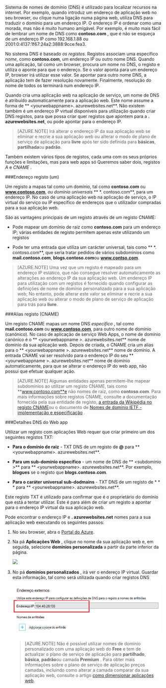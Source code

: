 Sistema de nomes de domínio (DNS) é utilizado para localizar recursos na internet. Por exemplo, quando introduz um endereço de aplicação web no seu browser, ou clique numa ligação numa página web, utiliza DNS para traduzir o domínio para um endereço IP. O endereço IP é ordenar como uma morada, mas não é muito humano amigável. Por exemplo, é muito mais fácil de lembrar um nome de DNS como **contoso.com** , que é não se esqueça de um endereço IP como 192.168.1.88 ou 2001:0:4137:1f67:24a2:3888:9cce:fea3.

No sistema DNS é baseado *os registos*. Registos associam uma específico *nome*, como **contoso.com**, um endereço IP ou outro nome DNS. Quando uma aplicação, tal como um browser, procura um nome no DNS, o registo e utiliza o aponte para que o endereço. Se o valor aponta para um endereço IP, browser irá utilizar esse valor. Se apontar para outro nome DNS, a aplicação tem de fazer resolução novamente. Finalmente, resolução do nome de todos os terminará num endereço IP.

Quando cria uma aplicação web na aplicação de serviço, um nome de DNS é atribuído automaticamente para a aplicação web. Este nome assume a forma de ** &lt;yourwebappname&gt;. azurewebsites.net**. Não existem também é um endereço IP virtual disponíveis para utilização quando criar DNS registos, para que possa criar quer registos que apontem para a **. azurewebsites.net**, ou pode apontar para o endereço IP.

> [AZURE.NOTE] Irá alterar o endereço IP da sua aplicação web se eliminar e recrie a sua aplicação web ou alterar o modo de plano de serviço de aplicação para **livre** após ter sido definida para **básicas**, **partilhada**ou **padrão**.

Também existem vários tipos de registos, cada uma com os seus próprios funções e limitações, mas para web apps só Queremos saber dois, registos *A* e *CNAME* .

###<a name="address-record-a-record"></a>Endereço registo (um)

Um registo a mapas tal como um domínio, tal como **contoso.com** ou **www.contoso.com**, *ou domínio universais* ** \*. contoso.com**, para um endereço IP. No caso de uma aplicação web na aplicação de serviço, o IP virtual do serviço ou IP específico de endereços que o utilizador compradas para a sua aplicação web.

São as vantagens principais de um registo através de um registo CNAME:

* Pode mapear um domínio de raiz como **contoso.com** para um endereço IP; várias entidades de registo permitem apenas este utilizando um registos

* Pode ter uma entrada que utiliza um carácter universal, tais como ** \*. contoso.com**, que seria tratar pedidos de vários subdomínios como **mail.contoso.com**, **blogs.contoso.com**ou **www.contso.com**.

> [AZURE.NOTE] Uma vez que um registo é mapeado para um endereço IP estático, que não consegue resolver automaticamente as alterações ao endereço IP da sua aplicação web. Um endereço IP para utilização com um registos é fornecido quando configurar as definições de nome de domínio personalizado para a sua aplicação web; No entanto, pode alterar este valor se eliminar e recrie a sua aplicação web ou alterar o modo de plano de serviço de aplicação para trás para **livre**.

###<a name="alias-record-cname-record"></a>Alias registo (CNAME)

Um registo CNAME mapas um nome DNS *específico* , tal como **mail.contoso.com** ou **www.contoso.com**, para outro nome de domínio (canónico). No caso de aplicação de serviço Web Apps, o nome de domínio canónico é o ** &lt;yourwebappname >. azurewebsites.net** nome de domínio da sua aplicação web. Depois de criada, o CNAME cria um alias para o ** &lt;yourwebappname >. azurewebsites.net** nome de domínio. A entrada CNAME vai ser resolvido para o endereço IP do seu ** &lt;yourwebappname >. azurewebsites.net** nome de domínio automaticamente, para que se alterar o endereço IP do web app, não possui que efetuar qualquer ação.

> [AZURE.NOTE] Algumas entidades apenas permitem-lhe mapear subdomínios ao utilizar um registo CNAME, tais como **www.contoso.com**e não nomes de raiz, como **contoso.com**. Para mais informações sobre registos CNAME, consulte a documentação fornecida pela sua entidade de registo, <a href="http://en.wikipedia.org/wiki/CNAME_record">a entrada da Wikipédia no registo CNAME</a>ou o documento de <a href="http://tools.ietf.org/html/rfc1035">Nomes de domínio IETF - implementação e especificação</a> .

###<a name="web-app-dns-specifics"></a>Detalhes DNS do Web app

Utilizar um registo com aplicações Web requer que criar primeiro um dos seguintes registos TXT:

* **Para o domínio de raiz** - TXT DNS de um registo de **@** para ** &lt;yourwebappname&gt;. azurewebsites.net**.

* **Para um sub-domínio específico** - um nome de DNS de ** &lt;subdomínio >** para ** &lt;yourwebappname&gt;. azurewebsites.net**. Por exemplo, **blogues** se o registo que **blogs.contoso.com**.

* **Para o caráter universal sub-dodmains** - TXT DNS de um registo de * * * para ** &lt;yourwebappname&gt;. azurewebsites.net**.

Este registo TXT é utilizado para confirmar que é o proprietário do domínio que está a tentar utilizar. Este é para além de criar um registo a apontar para o endereço IP virtual da sua aplicação web.

Pode encontrar o endereço IP e **. azurewebsites.net** nomes para a sua aplicação web executando os seguintes passos:

1. No seu browser, abra o [Portal do Azure](https://portal.azure.com).

2. Na pá **Aplicações Web** , clique no nome da sua aplicação web e, em seguida, selecione **domínios personalizada** a partir da parte inferior da página.

    ![](./media/custom-dns-web-site/dncmntask-cname-6.png)

3. No pá **domínios personalizados** , irá ver o endereço IP virtual. Guardar esta informação, tal como será utilizada quando criar registos DNS

    ![](./media/custom-dns-web-site/virtual-ip-address.png)

    > [AZURE.NOTE] Não é possível utilizar nomes de domínio personalizado com uma aplicação web do **Free** e tem de actualizar o plano de serviço de aplicação para **partilhado**, **básica**, **padrão**ou camada **Premium** . Para obter mais informações sobre o plano de serviço de aplicação preços camadas, incluindo como alterar a camada comparar da sua aplicação web, consulte o artigo [como dimensionar aplicações web](../articles/web-sites-scale.md).
